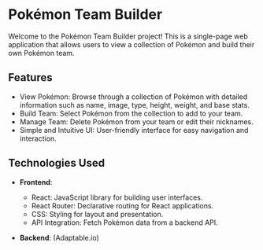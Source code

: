 # Pokémon Team Builder

Welcome to the Pokémon Team Builder project! This is a single-page web application that allows users to view a collection of Pokémon and build their own Pokémon team.

## Features

- View Pokémon: Browse through a collection of Pokémon with detailed information such as name, image, type, height, weight, and base stats.
- Build Team: Select Pokémon from the collection to add to your team.
- Manage Team: Delete Pokémon from your team or edit their nicknames.
- Simple and Intuitive UI: User-friendly interface for easy navigation and interaction.

## Technologies Used

- **Frontend**:

  - React: JavaScript library for building user interfaces.
  - React Router: Declarative routing for React applications.
  - CSS: Styling for layout and presentation.
  - API Integration: Fetch Pokémon data from a backend API.

- **Backend**: (Adaptable.io)
